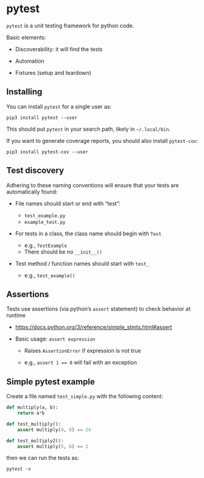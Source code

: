 # pytest

`pytest` is a unit testing framework for python code.

Basic elements:

* Discoverability: it will find the tests

* Automation

* Fixtures (setup and teardown)

## Installing

You can install `pytest` for a single user as:

```
pip3 install pytest --user
```

This should put `pytest` in your search path, likely in `~/.local/bin`.

If you want to generate coverage reports, you should also install `pytest-cov`:

```
pip3 install pytest-cov --user
```

## Test discovery

Adhering to these naming conventions will ensure that your tests are automatically found:

* File names should start or end with “test”:

  * `test_example.py`
  * `example_test.py`

* For tests in a class, the class name should begin with `Test`

  * e.g., `TestExample`
  * There should be no `__init__()`

* Test method / function names should start with `test_`

  * e.g., `test_example()`

## Assertions

Tests use assertions (via python’s `assert` statement) to check behavior at runtime

* https://docs.python.org/3/reference/simple_stmts.html#assert 

* Basic usage: `assert expression`

  * Raises `AssertionError` if expression is not true

  * e.g., `assert 1 == 0` will fail with an exception

## Simple pytest example

Create a file named `test_simple.py` with the following content:

```python
def multiply(a, b):
    return a*b

def test_multiply():
    assert multiply(4, 6) == 24

def test_multiply2():
    assert multiply(5, 6) == 2
```

then we can run the tests as:

```
pytest -v
```

